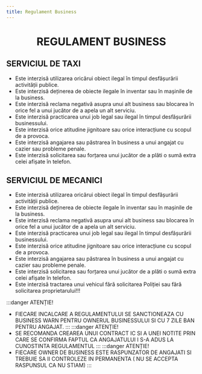 ```yaml
---
title: Regulament Business
---
```


# <center><span class="title-font">REGULAMENT BUSINESS</span></center>

## <span class="header-font">SERVICIUL DE TAXI</span>

- Este interzisă utilizarea oricărui obiect ilegal în timpul desfășurării activității publice.
- Este interzisă deținerea de obiecte ilegale în inventar sau în mașinile de la business.
- Este interzisă reclama negativă asupra unui alt business sau blocarea în orice fel a unui jucător de a apela un alt serviciu.
- Este interzisă practicarea unui job legal sau ilegal în timpul desfășurării businessului.
- Este interzisă orice atitudine jignitoare sau orice interacțiune cu scopul de a provoca.
- Este interzisă angajarea sau păstrarea în business a unui angajat cu cazier sau probleme penale.
- Este interzisă solicitarea sau forțarea unui jucător de a plăti o sumă extra celei afișate în telefon.


## <span class="header-font">SERVICIUL DE MECANICI</span>

- Este interzisă utilizarea oricărui obiect ilegal în timpul desfășurării activității publice.
- Este interzisă deținerea de obiecte ilegale în inventar sau în mașinile de la business.
- Este interzisă reclama negativă asupra unui alt business sau blocarea în orice fel a unui jucător de a apela un alt serviciu.
- Este interzisă practicarea unui job legal sau ilegal în timpul desfășurării businessului.
- Este interzisă orice atitudine jignitoare sau orice interacțiune cu scopul de a provoca.
- Este interzisă angajarea sau păstrarea în business a unui angajat cu cazier sau probleme penale.
- Este interzisă solicitarea sau forțarea unui jucător de a plăti o sumă extra celei afișate în telefon.
- Este interzisă tractarea unui vehicul fără solicitarea Poliției sau fără solicitarea proprietarului!!!

:::danger ATENȚIE!
- FIECARE INCALCARE A REGULAMENTULUI SE SANCTIONEAZA CU BUSINESS WARN PENTRU OWNERUL BUSINESSULUI SI CU 7 ZILE BAN PENTRU ANGAJAT.
:::
:::danger ATENȚIE!
- SE RECOMANDA CREAREA UNUI CONTRACT IC SI A UNEI NOTITE PRIN CARE SE CONFIRMA FAPTUL CA ANGAJATULUI I S-A ADUS LA CUNOSTINTA REGULAMENTUL
:::
:::danger ATENȚIE!
- FIECARE OWNER DE BUSINESS ESTE RASPUNZATOR DE ANGAJATI SI TREBUIE SA II CONTROLEZE IN PERMANENTA ( NU SE ACCEPTA RASPUNSUL CA NU STIAM)
:::